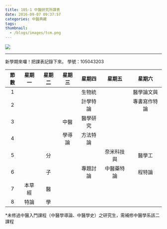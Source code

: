 ```yaml
---
title: 105-1 中醫研究所課表
date: 2016-09-07 09:37:57
categories: 中醫典藏
tags:
thumbnail:
  - /blogs/images/tcm.png
---
```

<img src="/blogs/images/tcm.png">

***
新學期來囉！把課表記錄下來。
學號：105043203

| 節數 | 星期一 | 星期二 | 星期三 | 星期四 | 星期五 | 星期六 |
|:-:|:-:|:-:|:-:|:-:|:-:|:-:|
| 1 |   |   |   | 生物統 |   | 醫學論文與 |
| 2 |   |   |   | 計學特論 |   | 專書寫作特論 |
| 3 |   |   | 中醫 | 醫學研究 |   |   |
| 4 |   |   | 學導論 | 方法特論 |   |   |
| 5 |   | 分 |   |   | 奈米科技與 | 醫學工 |
| 6 |   | 子 |   | 專題討論 | 中醫藥特論 | 程特論 |
| 7 | 本草經 | 醫 |   |   |   |   |
| 8 | 特論 | 學 |   |   |   |   |

*未修過中醫入門課程（中醫學導論、中醫學史）之研究生，需補修中醫學系該二課程
